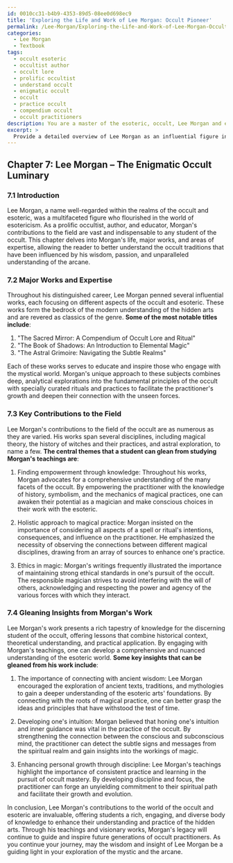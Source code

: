 ```yaml
---
id: 0010cc31-b4b9-4353-89d5-08ee0d698ec9
title: 'Exploring the Life and Work of Lee Morgan: Occult Pioneer'
permalink: /Lee-Morgan/Exploring-the-Life-and-Work-of-Lee-Morgan-Occult-Pioneer/
categories:
  - Lee Morgan
  - Textbook
tags:
  - occult esoteric
  - occultist author
  - occult lore
  - prolific occultist
  - understand occult
  - enigmatic occult
  - occult
  - practice occult
  - compendium occult
  - occult practitioners
description: You are a master of the esoteric, occult, Lee Morgan and education, you have written many textbooks on the subject in ways that provide students with rich and deep understanding of the subject. You are being asked to write textbook-like sections on a topic and you do it with full context, explainability, and reliability in accuracy to the true facts of the topic at hand, in a textbook style that a student would easily be able to learn from, in a rich, engaging, and contextual way. Always include relevant context (such as formulas and history), related concepts, and in a way that someone can gain deep insights from.
excerpt: > 
  Provide a detailed overview of Lee Morgan as an influential figure in the world of the occult and esoteric, presenting it in the form of an excerpt from a grimoire, lesson, spellbook, or treatise. Include information on his major works, areas of expertise, and contributions to the field, as well as key principles and insights one can glean from studying his teachings and practices.
---
```

## Chapter 7: Lee Morgan – The Enigmatic Occult Luminary

### 7.1 Introduction

Lee Morgan, a name well-regarded within the realms of the occult and esoteric, was a multifaceted figure who flourished in the world of esotericism. As a prolific occultist, author, and educator, Morgan's contributions to the field are vast and indispensable to any student of the occult. This chapter delves into Morgan's life, major works, and areas of expertise, allowing the reader to better understand the occult traditions that have been influenced by his wisdom, passion, and unparalleled understanding of the arcane.

### 7.2 Major Works and Expertise

Throughout his distinguished career, Lee Morgan penned several influential works, each focusing on different aspects of the occult and esoteric. These works form the bedrock of the modern understanding of the hidden arts and are revered as classics of the genre. **Some of the most notable titles include**:

1) "The Sacred Mirror: A Compendium of Occult Lore and Ritual"
2) "The Book of Shadows: An Introduction to Elemental Magic"
3) "The Astral Grimoire: Navigating the Subtle Realms"

Each of these works serves to educate and inspire those who engage with the mystical world. Morgan's unique approach to these subjects combines deep, analytical explorations into the fundamental principles of the occult with specially curated rituals and practices to facilitate the practitioner's growth and deepen their connection with the unseen forces.

### 7.3 Key Contributions to the Field

Lee Morgan's contributions to the field of the occult are as numerous as they are varied. His works span several disciplines, including magical theory, the history of witches and their practices, and astral exploration, to name a few. **The central themes that a student can glean from studying Morgan's teachings are**:

1) Finding empowerment through knowledge: Throughout his works, Morgan advocates for a comprehensive understanding of the many facets of the occult. By empowering the practitioner with the knowledge of history, symbolism, and the mechanics of magical practices, one can awaken their potential as a magician and make conscious choices in their work with the esoteric.

2) Holistic approach to magical practice: Morgan insisted on the importance of considering all aspects of a spell or ritual's intentions, consequences, and influence on the practitioner. He emphasized the necessity of observing the connections between different magical disciplines, drawing from an array of sources to enhance one's practice.

3) Ethics in magic: Morgan's writings frequently illustrated the importance of maintaining strong ethical standards in one's pursuit of the occult. The responsible magician strives to avoid interfering with the will of others, acknowledging and respecting the power and agency of the various forces with which they interact.

### 7.4 Gleaning Insights from Morgan's Work

Lee Morgan's work presents a rich tapestry of knowledge for the discerning student of the occult, offering lessons that combine historical context, theoretical understanding, and practical application. By engaging with Morgan's teachings, one can develop a comprehensive and nuanced understanding of the esoteric world. **Some key insights that can be gleaned from his work include**:

1) The importance of connecting with ancient wisdom: Lee Morgan encouraged the exploration of ancient texts, traditions, and mythologies to gain a deeper understanding of the esoteric arts' foundations. By connecting with the roots of magical practice, one can better grasp the ideas and principles that have withstood the test of time.

2) Developing one's intuition: Morgan believed that honing one's intuition and inner guidance was vital in the practice of the occult. By strengthening the connection between the conscious and subconscious mind, the practitioner can detect the subtle signs and messages from the spiritual realm and gain insights into the workings of magic.

3) Enhancing personal growth through discipline: Lee Morgan's teachings highlight the importance of consistent practice and learning in the pursuit of occult mastery. By developing discipline and focus, the practitioner can forge an unyielding commitment to their spiritual path and facilitate their growth and evolution.

In conclusion, Lee Morgan's contributions to the world of the occult and esoteric are invaluable, offering students a rich, engaging, and diverse body of knowledge to enhance their understanding and practice of the hidden arts. Through his teachings and visionary works, Morgan's legacy will continue to guide and inspire future generations of occult practitioners. As you continue your journey, may the wisdom and insight of Lee Morgan be a guiding light in your exploration of the mystic and the arcane.
